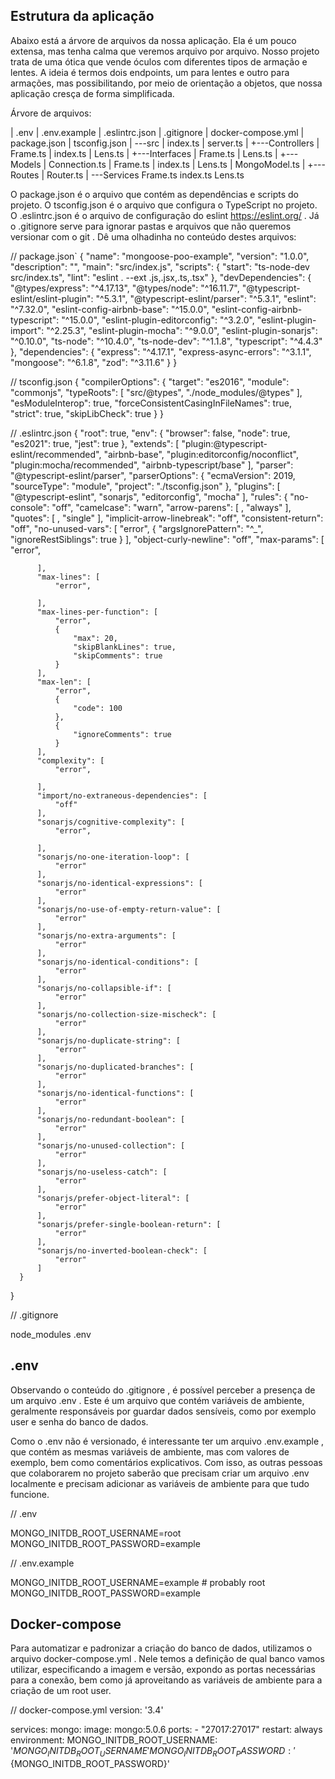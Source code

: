 ## Estrutura da aplicação

Abaixo está a árvore de arquivos da nossa aplicação. Ela é um pouco extensa, mas tenha calma que veremos arquivo por arquivo. Nosso projeto trata de uma ótica que vende óculos com diferentes tipos de armação e lentes. A ideia é termos dois endpoints, um para lentes e outro para armações, mas possibilitando, por meio de orientação a objetos, que nossa aplicação cresça de forma simplificada.

Árvore de arquivos:

|   .env
|   .env.example
|   .eslintrc.json
|   .gitignore
|   docker-compose.yml
|   package.json
|   tsconfig.json
|
\---src
    |   index.ts
    |   server.ts
    |
    +---Controllers
    |       Frame.ts
    |       index.ts
    |       Lens.ts
    |
    +---Interfaces
    |       Frame.ts
    |       Lens.ts
    |
    +---Models
    |       Connection.ts
    |       Frame.ts
    |       index.ts
    |       Lens.ts
    |       MongoModel.ts
    |
    +---Routes
    |       Router.ts
    |
    \---Services
            Frame.ts
            index.ts
            Lens.ts




O package.json é o arquivo que contém as dependências e scripts do projeto. O tsconfig.json é o arquivo que configura o TypeScript no projeto. O .eslintrc.json é o arquivo de configuração do eslint https://eslint.org/ . Já o .gitignore serve para ignorar pastas e arquivos que não queremos versionar com o git . Dê uma olhadinha no conteúdo destes arquivos:

  // package.json`
  {
    "name": "mongoose-poo-example",
    "version": "1.0.0",
    "description": "",
    "main": "src/index.js",
    "scripts": {
      "start": "ts-node-dev src/index.ts",
      "lint": "eslint . --ext .js,.jsx,.ts,.tsx"
    },
    "devDependencies": {
      "@types/express": "^4.17.13",
      "@types/node": "^16.11.7",
      "@typescript-eslint/eslint-plugin": "^5.3.1",
      "@typescript-eslint/parser": "^5.3.1",
      "eslint": "^7.32.0",
      "eslint-config-airbnb-base": "^15.0.0",
      "eslint-config-airbnb-typescript": "^15.0.0",
      "eslint-plugin-editorconfig": "^3.2.0",
      "eslint-plugin-import": "^2.25.3",
      "eslint-plugin-mocha": "^9.0.0",
      "eslint-plugin-sonarjs": "^0.10.0",
      "ts-node": "^10.4.0",
      "ts-node-dev": "^1.1.8",
      "typescript": "^4.4.3"
    },
    "dependencies": {
      "express": "^4.17.1",
      "express-async-errors": "^3.1.1",
      "mongoose": "^6.1.8",
      "zod": "^3.11.6"
    }
  }



  // tsconfig.json
  {
    "compilerOptions": {
      "target": "es2016",
      "module": "commonjs",
      "typeRoots": [
        "src/@types",
        "./node_modules/@types"
      ],
      "esModuleInterop": true,
      "forceConsistentCasingInFileNames": true,
      "strict": true,
      "skipLibCheck": true
    }
  }


  // .eslintrc.json
  {
      "root": true,
      "env": {
          "browser": false,
          "node": true,
          "es2021": true,
          "jest": true
      },
      "extends": [
          "plugin:@typescript-eslint/recommended",
          "airbnb-base",
          "plugin:editorconfig/noconflict",
          "plugin:mocha/recommended",
          "airbnb-typescript/base"
      ],
      "parser": "@typescript-eslint/parser",
      "parserOptions": {
          "ecmaVersion": 2019,
          "sourceType": "module",
          "project": "./tsconfig.json"
      },
      "plugins": [
          "@typescript-eslint",
          "sonarjs",
          "editorconfig",
          "mocha"
      ],
      "rules": {
          "no-console": "off",
          "camelcase": "warn",
          "arrow-parens": [
,
              "always"
          ],
          "quotes": [
,
              "single"
          ],
          "implicit-arrow-linebreak": "off",
          "consistent-return": "off",
          "no-unused-vars": [
              "error",
              {
                  "argsIgnorePattern": "^_",
                  "ignoreRestSiblings": true
              }
          ],
          "object-curly-newline": "off",
          "max-params": [
              "error",

          ],
          "max-lines": [
              "error",

          ],
          "max-lines-per-function": [
              "error",
              {
                  "max": 20,
                  "skipBlankLines": true,
                  "skipComments": true
              }
          ],
          "max-len": [
              "error",
              {
                  "code": 100
              },
              {
                  "ignoreComments": true
              }
          ],
          "complexity": [
              "error",

          ],
          "import/no-extraneous-dependencies": [
              "off"
          ],
          "sonarjs/cognitive-complexity": [
              "error",

          ],
          "sonarjs/no-one-iteration-loop": [
              "error"
          ],
          "sonarjs/no-identical-expressions": [
              "error"
          ],
          "sonarjs/no-use-of-empty-return-value": [
              "error"
          ],
          "sonarjs/no-extra-arguments": [
              "error"
          ],
          "sonarjs/no-identical-conditions": [
              "error"
          ],
          "sonarjs/no-collapsible-if": [
              "error"
          ],
          "sonarjs/no-collection-size-mischeck": [
              "error"
          ],
          "sonarjs/no-duplicate-string": [
              "error"
          ],
          "sonarjs/no-duplicated-branches": [
              "error"
          ],
          "sonarjs/no-identical-functions": [
              "error"
          ],
          "sonarjs/no-redundant-boolean": [
              "error"
          ],
          "sonarjs/no-unused-collection": [
              "error"
          ],
          "sonarjs/no-useless-catch": [
              "error"
          ],
          "sonarjs/prefer-object-literal": [
              "error"
          ],
          "sonarjs/prefer-single-boolean-return": [
              "error"
          ],
          "sonarjs/no-inverted-boolean-check": [
              "error"
          ]
      }
  }




// .gitignore

node_modules
.env


## .env

Observando o conteúdo do .gitignore , é possível perceber a presença de um arquivo .env . Este é um arquivo que contém variáveis de ambiente, geralmente responsáveis por guardar dados sensíveis, como por exemplo user e senha do banco de dados.

Como o .env não é versionado, é interessante ter um arquivo .env.example , que contém as mesmas variáveis de ambiente, mas com valores de exemplo, bem como comentários explicativos. Com isso, as outras pessoas que colaborarem no projeto saberão que precisam criar um arquivo .env localmente e precisam adicionar as variáveis de ambiente para que tudo funcione.

  // .env

  MONGO_INITDB_ROOT_USERNAME=root
  MONGO_INITDB_ROOT_PASSWORD=example

  // .env.example

  MONGO_INITDB_ROOT_USERNAME=example # probably root
  MONGO_INITDB_ROOT_PASSWORD=example


## Docker-compose

Para automatizar e padronizar a criação do banco de dados, utilizamos o arquivo docker-compose.yml . Nele temos a definição de qual banco vamos utilizar, especificando a imagem e versão, expondo as portas necessárias para a conexão, bem como já aproveitando as variáveis de ambiente para a criação de um root user.

  // docker-compose.yml
  version: '3.4'

  services:
    mongo:
      image: mongo:5.0.6
      ports:
        - "27017:27017"
      restart: always
      environment:
        MONGO_INITDB_ROOT_USERNAME: '${MONGO_INITDB_ROOT_USERNAME}'
        MONGO_INITDB_ROOT_PASSWORD: '${MONGO_INITDB_ROOT_PASSWORD}'
